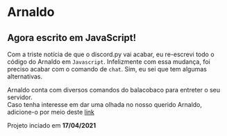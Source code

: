 # Arnaldo

## Agora escrito em JavaScript!
Com a triste notícia de que o discord.py vai acabar, eu re-escrevi todo o código do Arnaldo em `Javascript`. Infelizmente com essa mudança, foi preciso acabar com o comando de `chat`. Sim, eu sei que tem algumas alternativas.

Arnaldo conta com diversos comandos do balacobaco para entreter o seu servidor.  
Caso tenha interesse em dar uma olhada no nosso querido Arnaldo, adicione-o por meio deste [link](https://discord.com/oauth2/authorize?client_id=832998059334959134&permissions=8&scope=bot)

Projeto inciado em **17/04/2021**
